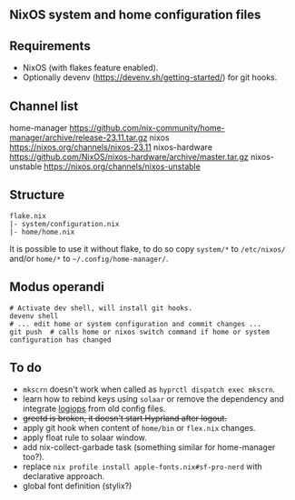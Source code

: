 NixOS system and home configuration files
----

## Requirements

- NixOS (with flakes feature enabled).
- Optionally devenv (https://devenv.sh/getting-started/) for git hooks.

## Channel list
home-manager https://github.com/nix-community/home-manager/archive/release-23.11.tar.gz
nixos https://nixos.org/channels/nixos-23.11
nixos-hardware https://github.com/NixOS/nixos-hardware/archive/master.tar.gz
nixos-unstable https://nixos.org/channels/nixos-unstable

## Structure

```plain
flake.nix
|- system/configuration.nix
|- home/home.nix
```

It is possible to use it without flake, to do so copy `system/*` to `/etc/nixos/` and/or `home/*` to `~/.config/home-manager/`.

## Modus operandi
```
# Activate dev shell, will install git hooks.
devenv shell
# ... edit home or system configuration and commit changes ...
git push  # calls home or nixos switch command if home or system configuration has changed
```

## To do
- `mkscrn` doesn't work when called as `hyprctl dispatch exec mkscrn`.
- learn how to rebind keys using `solaar` or remove the dependency and integrate [logiops](https://github.com/PixlOne/logiops) from old config files.
- ~~greetd is broken, it doesn't start Hyprland after logout.~~
- apply git hook when content of `home/bin` or `flex.nix` changes.
- apply float rule to solaar window.
- add nix-collect-garbade task (something similar for home-manager too?).
- replace `nix profile install apple-fonts.nix#sf-pro-nerd` with declarative approach.
- global font definition (stylix?)
